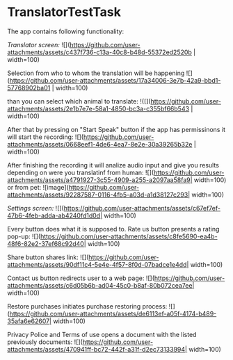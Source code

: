 # TranslatorTestTask

The app contains following functionality:

*Translator screen:*
![](https://github.com/user-attachments/assets/c437f736-c13a-40c8-b48d-55372ed2520b | width=100)

Selection from who to whom the translation will be happening
![](https://github.com/user-attachments/assets/17a34006-3e7b-42a9-bbd1-57768902ba01 | width=100)

than you can select which animal to translate:
!([](https://github.com/user-attachments/assets/2e1b7e7e-58a1-4850-bc3a-c355bf66b543 | width=100)

After that by pressing on "Start Speak" button if the app has permissinons it will start the recording:
![](https://github.com/user-attachments/assets/0668eef1-4de6-4ea7-8e2e-30a39265b32e | width=100)

After finishing the recording it will analize audio input and give you results depending on were you translatinf from human:
![](https://github.com/user-attachments/assets/a4791927-3c55-4909-a255-a2097aa58fa9| width=100)
or from pet:
![image](https://github.com/user-attachments/assets/92287587-0116-4fb5-a03d-a1d38127c293| width=100)


*Settings screen:*
![](https://github.com/user-attachments/assets/c67ef7ef-47b6-4feb-adda-ab4240fd1d0d| width=100)

Every button does what it is supposed to.
Rate us button presents a rating pop-up:
![](https://github.com/user-attachments/assets/c8fe5690-ea4b-48f6-82e2-37ef68c92d40| width=100)

Share button shares link:
![](https://github.com/user-attachments/assets/90df11c4-5e4e-4f57-8f0d-07badce1e4dd| width=100)

Contact us button redirects user to a web page:
![](https://github.com/user-attachments/assets/c6d05b6b-ad04-45c0-b8af-80b072cea7ee| width=100)

Restore purchases initiates purchase restoring process:
![](https://github.com/user-attachments/assets/de6113ef-a05f-4174-b489-35afa6e62607| width=100)

Privacy Police and Terms of use opens a document with the listed previously documents:
![](https://github.com/user-attachments/assets/470941ff-bc72-442f-a31f-d2ec73133994| width=100)







